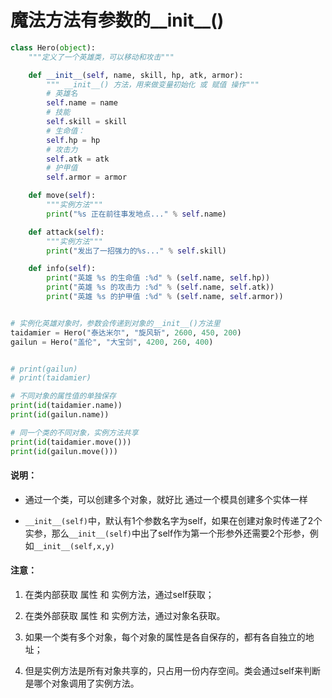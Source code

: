 # 魔法方法有参数的\_\_init\_\_\(\)

```python
class Hero(object):
    """定义了一个英雄类，可以移动和攻击"""

    def __init__(self, name, skill, hp, atk, armor):
        """ __init__() 方法，用来做变量初始化 或 赋值 操作"""
        # 英雄名
        self.name = name
        # 技能
        self.skill = skill
        # 生命值：
        self.hp = hp
        # 攻击力
        self.atk = atk
        # 护甲值
        self.armor = armor

    def move(self):
        """实例方法"""
        print("%s 正在前往事发地点..." % self.name)

    def attack(self):
        """实例方法"""
        print("发出了一招强力的%s..." % self.skill)

    def info(self):
        print("英雄 %s 的生命值 :%d" % (self.name, self.hp))
        print("英雄 %s 的攻击力 :%d" % (self.name, self.atk))
        print("英雄 %s 的护甲值 :%d" % (self.name, self.armor))


# 实例化英雄对象时，参数会传递到对象的__init__()方法里
taidamier = Hero("泰达米尔", "旋风斩", 2600, 450, 200)
gailun = Hero("盖伦", "大宝剑", 4200, 260, 400)


# print(gailun)
# print(taidamier)

# 不同对象的属性值的单独保存
print(id(taidamier.name)) 
print(id(gailun.name))

# 同一个类的不同对象，实例方法共享
print(id(taidamier.move())) 
print(id(gailun.move()))
```

#### 说明：

* 通过一个类，可以创建多个对象，就好比 通过一个模具创建多个实体一样

* `__init__(self)`中，默认有1个参数名字为self，如果在创建对象时传递了2个实参，那么`__init__(self)`中出了self作为第一个形参外还需要2个形参，例如`__init__(self,x,y)`

#### 注意：

1. 在类内部获取 属性 和 实例方法，通过self获取；
2. 在类外部获取 属性 和 实例方法，通过对象名获取。

3. 如果一个类有多个对象，每个对象的属性是各自保存的，都有各自独立的地址；

4. 但是实例方法是所有对象共享的，只占用一份内存空间。类会通过self来判断是哪个对象调用了实例方法。



